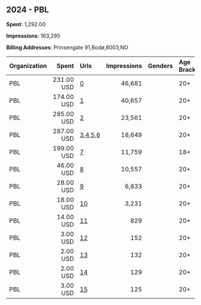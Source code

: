 ## 2024 - PBL 
**Spent**: 1,292.00

**Impressions**: 163,295

**Billing Addresses**: Prinsengate 91,Bodø,8003,NO

|Organization|Spent|Urls|Impressions|Genders|Age Brackets|Country Codes|
|:---|---:|:---|---:|:---|:---|:---|
|PBL|231.00 USD|[0](https://www.snap.com/political-ads/asset/719be74faf9dc89d4edae597cd0f7b9e00beaa55f41ad7fe393d1e109fde095a?mediaType=mp4)|46,681||20+|norway|
|PBL|174.00 USD|[1](https://www.snap.com/political-ads/asset/1b59cbc7ab18c1abe7e804dc4c5a28ec304a016f92bf78b848b2a4cb846aace9?mediaType=mp4)|40,657||20+|norway|
|PBL|285.00 USD|[2](https://www.snap.com/political-ads/asset/1aa7b53119203aa82d0dfb061665a9caed3f66b62201dac7089e3a13fe3e7b47?mediaType=mp4)|23,561||20+|norway|
|PBL|287.00 USD|[3](https://www.snap.com/political-ads/asset/99e03e73e2912bf4ee06329e67a384e39954671486f05039abff1b9de85df76c?mediaType=mp4),[4](https://www.snap.com/political-ads/asset/8e15586b1f499fe3112efce797e7f415456c5b256157025fc559c2de23e870a4?mediaType=mp4),[5](https://www.snap.com/political-ads/asset/d6122f9e89e4c3d99155dbbb4cf41d82431728a328e807261d2048a6266beefa?mediaType=mp4),[6](https://www.snap.com/political-ads/asset/cc60978c73dc2945935f8a516aae28a11584b706f7faa6658b138a5394438e2d?mediaType=mp4)|18,649||20+|norway|
|PBL|199.00 USD|[7](https://www.snap.com/political-ads/asset/9211bc313c4a5e8c5dc32005131907d44b1db6dbdb43c4da7c9c1f2eba258173?mediaType=mp4)|11,759||18+|norway|
|PBL|46.00 USD|[8](https://www.snap.com/political-ads/asset/08888f176f1862d98d3e4dfd028750ba16f1bc54b753638500c64e01c5b0b219?mediaType=mp4)|10,557||20+|norway|
|PBL|28.00 USD|[9](https://www.snap.com/political-ads/asset/d68c6bee875b6ebaf17e1b60f206ac046684017af039f3db8a74f7c371a9d3ba?mediaType=mp4)|6,833||20+|norway|
|PBL|18.00 USD|[10](https://www.snap.com/political-ads/asset/358a9445a447b9f4989d0b4950d84b872ec5f120034aa5312deadae3acf7305e?mediaType=mp4)|3,231||20+|norway|
|PBL|14.00 USD|[11](https://www.snap.com/political-ads/asset/2433511226b179644a4879cfe3eab1d773ad011619172c67d2210fa4baee3708?mediaType=mp4)|829||20+|norway|
|PBL|3.00 USD|[12](https://www.snap.com/political-ads/asset/8e4375f97bea43591b42afabe47517883f42df641cd431fbc6c78572a19ad82a?mediaType=mp4)|152||20+|norway|
|PBL|2.00 USD|[13](https://www.snap.com/political-ads/asset/939485f0c8fb415c514695cb85df9fa79ef81d7230b74f46348f5900435cd76c?mediaType=mp4)|132||20+|norway|
|PBL|2.00 USD|[14](https://www.snap.com/political-ads/asset/c1d157791cde572312f3915f58fbdb84da2033434a5da5302da64abd88d62113?mediaType=mp4)|129||20+|norway|
|PBL|3.00 USD|[15](https://www.snap.com/political-ads/asset/7571dcd0a72262ec4fb08faf9c31104b84d755949ae4a627734b7c10601916e7?mediaType=mp4)|125||20+|norway|
